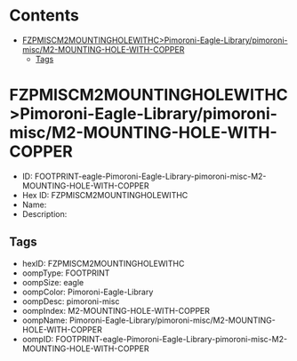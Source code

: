 



Contents
========

* [FZPMISCM2MOUNTINGHOLEWITHC>Pimoroni-Eagle-Library/pimoroni-misc/M2-MOUNTING-HOLE-WITH-COPPER](#fzpmiscm2mountingholewithcpimoroni-eagle-librarypimoroni-miscm2-mounting-hole-with-copper)
	* [Tags](#tags)

# FZPMISCM2MOUNTINGHOLEWITHC>Pimoroni-Eagle-Library/pimoroni-misc/M2-MOUNTING-HOLE-WITH-COPPER

- ID: FOOTPRINT-eagle-Pimoroni-Eagle-Library-pimoroni-misc-M2-MOUNTING-HOLE-WITH-COPPER
- Hex ID: FZPMISCM2MOUNTINGHOLEWITHC
- Name: 
- Description: 

## Tags

- hexID: FZPMISCM2MOUNTINGHOLEWITHC
- oompType: FOOTPRINT
- oompSize: eagle
- oompColor: Pimoroni-Eagle-Library
- oompDesc: pimoroni-misc
- oompIndex: M2-MOUNTING-HOLE-WITH-COPPER
- oompName: Pimoroni-Eagle-Library/pimoroni-misc/M2-MOUNTING-HOLE-WITH-COPPER
- oompID: FOOTPRINT-eagle-Pimoroni-Eagle-Library-pimoroni-misc-M2-MOUNTING-HOLE-WITH-COPPER
